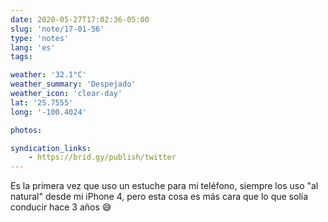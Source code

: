 ```yaml
---
date: 2020-05-27T17:02:36-05:00
slug: 'note/17-01-56'
type: 'notes'
lang: 'es'
tags:

weather: '32.1°C'
weather_summary: 'Despejado'
weather_icon: 'clear-day'
lat: '25.7555'
long: '-100.4024'

photos:

syndication_links:
    - https://brid.gy/publish/twitter
---
```

Es la primera vez que uso un estuche para mi teléfono, siempre los uso "al natural" desde mi iPhone 4, pero esta cosa es más cara que lo que solía conducir hace 3 años 😅